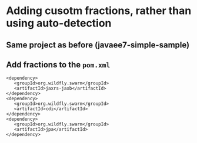 # Adding cusotm fractions, rather than using auto-detection

## Same project as before (javaee7-simple-sample)

## Add fractions to the `pom.xml`

```
<dependency>
   <groupId>org.wildfly.swarm</groupId>
   <artifactId>jaxrs-jaxb</artifactId>
</dependency>
<dependency>
   <groupId>org.wildfly.swarm</groupId>
   <artifactId>cdi</artifactId>
</dependency>
<dependency>
   <groupId>org.wildfly.swarm</groupId>
   <artifactId>jpa</artifactId>
</dependency>                                                                                                             
```
